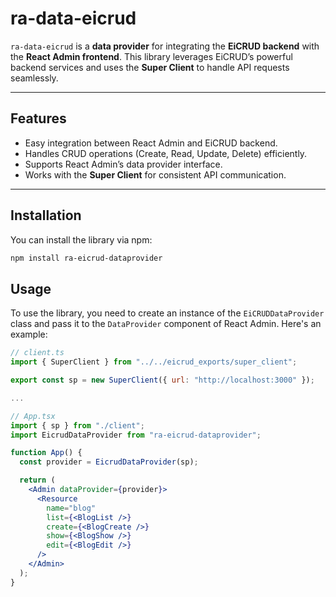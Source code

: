 # ra-data-eicrud

`ra-data-eicrud` is a **data provider** for integrating the **EiCRUD backend** with the **React Admin frontend**. This library leverages EiCRUD’s powerful backend services and uses the **Super Client** to handle API requests seamlessly.

---

## Features

- Easy integration between React Admin and EiCRUD backend.
- Handles CRUD operations (Create, Read, Update, Delete) efficiently.
- Supports React Admin’s data provider interface.
- Works with the **Super Client** for consistent API communication.

---

## Installation

You can install the library via npm:

```bash
npm install ra-eicrud-dataprovider
```

## Usage

To use the library, you need to create an instance of the `EiCRUDDataProvider` class and pass it to the `DataProvider` component of React Admin. Here's an example:

```jsx
// client.ts
import { SuperClient } from "../../eicrud_exports/super_client";

export const sp = new SuperClient({ url: "http://localhost:3000" });

...

// App.tsx
import { sp } from "./client";
import EicrudDataProvider from "ra-eicrud-dataprovider";

function App() {
  const provider = EicrudDataProvider(sp);

  return (
    <Admin dataProvider={provider}>
      <Resource
        name="blog"
        list={<BlogList />}
        create={<BlogCreate />}
        show={<BlogShow />}
        edit={<BlogEdit />}
      />
    </Admin>
  );
}
```
